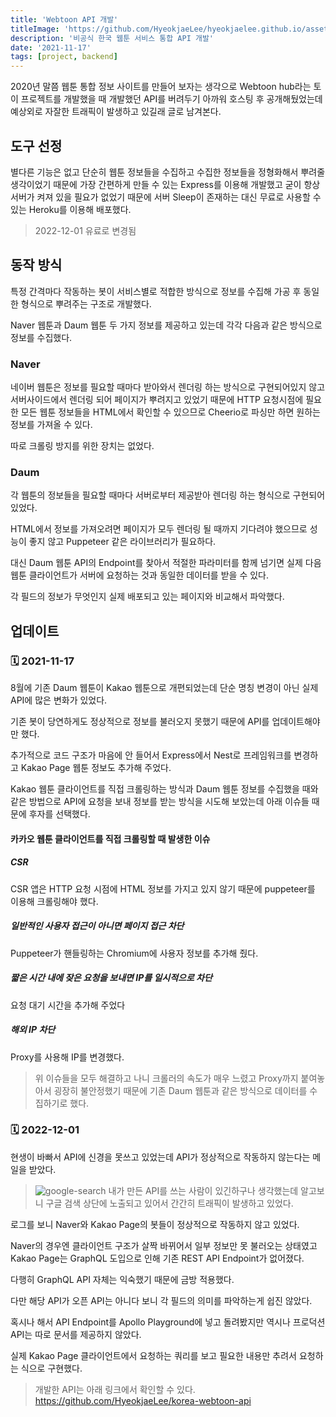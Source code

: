 ```yaml
---
title: 'Webtoon API 개발'
titleImage: 'https://github.com/HyeokjaeLee/hyeokjaelee.github.io/assets/71566740/99b6a086-1283-4088-81cc-4cb857c3ccdb'
description: '비공식 한국 웹툰 서비스 통합 API 개발'
date: '2021-11-17'
tags: [project, backend]
---
```


2020년 말쯤 웹툰 통합 정보 사이트를 만들어 보자는 생각으로 Webtoon hub라는 토이 프로젝트를 개발했을 때 개발했던 API를 버려두기 아까워 호스팅 후 공개해뒀었는데 예상외로 자잘한 트래픽이 발생하고 있길래 글로 남겨본다.

## 도구 선정

별다른 기능은 없고 단순히 웹툰 정보들을 수집하고 수집한 정보들을 정형화해서 뿌려줄 생각이었기 때문에 가장 간편하게 만들 수 있는 Express를 이용해 개발했고 굳이 항상 서버가 켜져 있을 필요가 없었기 때문에 서버 Sleep이 존재하는 대신 무료로 사용할 수 있는 Heroku를 이용해 배포했다.

> 2022-12-01 유료로 변경됨

## 동작 방식

특정 간격마다 작동하는 봇이 서비스별로 적합한 방식으로 정보를 수집해 가공 후 동일한 형식으로 뿌려주는 구조로 개발했다.

Naver 웹툰과 Daum 웹툰 두 가지 정보를 제공하고 있는데 각각 다음과 같은 방식으로 정보를 수집했다.

### Naver

네이버 웹툰은 정보를 필요할 때마다 받아와서 렌더링 하는 방식으로 구현되어있지 않고 서버사이드에서 렌더링 되어 페이지가 뿌려지고 있었기 때문에 HTTP 요청시점에 필요한 모든 웹툰 정보들을 HTML에서 확인할 수 있으므로 Cheerio로 파싱만 하면 원하는 정보를 가져올 수 있다.

따로 크롤링 방지를 위한 장치는 없었다.

### Daum

각 웹툰의 정보들을 필요할 때마다 서버로부터 제공받아 렌더링 하는 형식으로 구현되어있었다.

HTML에서 정보를 가져오려면 페이지가 모두 렌더링 될 때까지 기다려야 했으므로 성능이 좋지 않고 Puppeteer 같은 라이브러리가 필요하다.

대신 Daum 웹툰 API의 Endpoint를 찾아서 적절한 파라미터를 함께 넘기면 실제 다음 웹툰 클라이언트가 서버에 요청하는 것과 동일한 데이터를 받을 수 있다.

각 필드의 정보가 무엇인지 실제 배포되고 있는 페이지와 비교해서 파악했다.

## 업데이트

### 🗓️ 2021-11-17

8월에 기존 Daum 웹툰이 Kakao 웹툰으로 개편되었는데 단순 명칭 변경이 아닌 실제 API에 많은 변화가 있었다.

기존 봇이 당연하게도 정상적으로 정보를 불러오지 못했기 때문에 API를 업데이트해야만 했다.

추가적으로 코드 구조가 마음에 안 들어서 Express에서 Nest로 프레임워크를 변경하고 Kakao Page 웹툰 정보도 추가해 주었다.

Kakao 웹툰 클라이언트를 직접 크롤링하는 방식과 Daum 웹툰 정보를 수집했을 때와 같은 방법으로 API에 요청을 보내 정보를 받는 방식을 시도해 보았는데 아래 이슈들 때문에 후자를 선택했다.

#### 카카오 웹툰 클라이언트를 직접 크롤링할 때 발생한 이슈

##### CSR

CSR 앱은 HTTP 요청 시점에 HTML 정보를 가지고 있지 않기 때문에 puppeteer를 이용해 크롤링해야 했다.

##### 일반적인 사용자 접근이 아니면 페이지 접근 차단

Puppeteer가 핸들링하는 Chromium에 사용자 정보를 추가해 줬다.

##### 짧은 시간 내에 잦은 요청을 보내면 IP를 일시적으로 차단

요청 대기 시간을 추가해 주었다

##### 해외 IP 차단

Proxy를 사용해 IP를 변경했다.

> 위 이슈들을 모두 해결하고 나니 크롤러의 속도가 매우 느렸고 Proxy까지 붙여놓아서 굉장히 불안정했기 때문에 기존 Daum 웹툰과 같은 방식으로 데이터를 수집하기로 했다.

### 🗓️ 2022-12-01

현생이 바빠서 API에 신경을 못쓰고 있었는데 API가 정상적으로 작동하지 않는다는 메일을 받았다.

> ![google-search](https://github.com/HyeokjaeLee/hyeokjaelee.github.io/assets/71566740/079d3499-6fd0-4f60-b26c-460f46619ce0)
> 내가 만든 API를 쓰는 사람이 있긴하구나 생각했는데 알고보니 구글 검색 상단에 노출되고 있어서 간간히 트래픽이 발생하고 있었다.

로그를 보니 Naver와 Kakao Page의 봇들이 정상적으로 작동하지 않고 있었다.

Naver의 경우엔 클라이언트 구조가 살짝 바뀌어서 일부 정보만 못 불러오는 상태였고 Kakao Page는 GraphQL 도입으로 인해 기존 REST API Endpoint가 없어졌다.

다행히 GraphQL API 자체는 익숙했기 때문에 금방 적용했다.

다만 해당 API가 오픈 API는 아니다 보니 각 필드의 의미를 파악하는게 쉽진 않았다.

혹시나 해서 API Endpoint를 Apollo Playground에 넣고 돌려봤지만 역시나 프로덕션 API는 따로 문서를 제공하지 않았다.

실제 Kakao Page 클라이언트에서 요청하는 쿼리를 보고 필요한 내용만 추려서 요청하는 식으로 구현했다.

> 개발한 API는 아래 링크에서 확인할 수 있다.
> https://github.com/HyeokjaeLee/korea-webtoon-api

